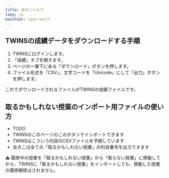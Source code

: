 ```yaml
---
title: あきこヘルプ
lang: ja
mainfont: sans-serif
---
```


## TWINSの成績データをダウンロードする手順

1. TWINSにログインします。
1. 「成績」タブを開きます。
1. ページの一番下にある「ダウンロード」ボタンを押します。
1. ファイル形式を「CSV」、文字コードを「Unicode」にして「出力」ボタンを押します。

これでダウンロードされるファイルがTWINSの成績ファイルです。

## 取るかもしれない授業のインポート用ファイルの使い方

- TODO
- TWINSのこのページのこのボタンでインポートできます
- TWINSはこういう内容のCSVファイルを予期しています
- あきこは全ての「取るかもしれない授業」の科目番号を出力できます

⚠️ 履修中の授業を「取るかもしれない授業」から「取らない授業」に移動してから、TWINSに「取るかもしれない授業」をインポートしても、移動した授業の履修解除はされません。
